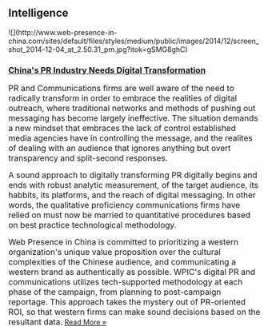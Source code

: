 ## Intelligence
 <div class="intelligence-items"> <article class="intelligence-item"> ![](http://www.web-presence-in-china.com/sites/default/files/styles/medium/public/images/2014/12/screen_shot_2014-12-04_at_2.50.31_pm.jpg?itok=gSMG8ghC) <div class="intelligence-item-content"> 

### [China&apos;s PR Industry Needs Digital Transformation](http://www.chinadigitalreview.com/pr-in-china-needs-a-digital-makeover/ "China&apos;s PR Industry Needs Digital Transformation")

<span style="font-size: medium;">PR and Communications firms are well aware of the need to radically transform in order to embrace the realities of digital outreach, where traditional networks and methods of pushing out messaging has become largely ineffective. The situation demands a new mindset that embraces the lack of control established media agencies have in controlling the message, and the realites of dealing with an audience that ignores anything but overt transparency and split-second responses.&#xA0;</span>

<span style="font-size: medium;">A sound approach to digitally transforming PR digitally begins and ends with robust analytic measurement, of the target audience, its habbits, its platforms, and the reach of digital messaging. In other words, the qualitative proficiency communications firms have relied on must now be married to quantitative procedures based on best practice technological methodology.&#xA0;</span>

<span style="font-size: medium;">Web Presence in China is committed to prioritizing a western organization&apos;s unique value proposition over the cultural complexities of the Chinese audience, and communicating a western brand as authentically as possible. WPIC&apos;s digital PR and communications utilizes tech-supported methodology at each phase of the campaign, from planning to post-campaign reportage. This approach takes the mystery out of PR-oriented ROI, so that western firms can make sound decisions based on the resultant data.</span>
 [Read More &#xBB;](http://www.chinadigitalreview.com/pr-in-china-needs-a-digital-makeover/ "China&apos;s PR Industry Needs Digital Transformation") </div> </article> </div>